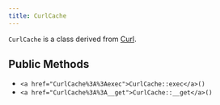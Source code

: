 ```yaml
---
title: CurlCache
---
```


`CurlCache` is a class derived from <a href="Curl">Curl</a>.

## Public Methods

* `<a href="CurlCache%3A%3Aexec">CurlCache::exec</a>()`
* `<a href="CurlCache%3A%3A__get">CurlCache::__get</a>()`

